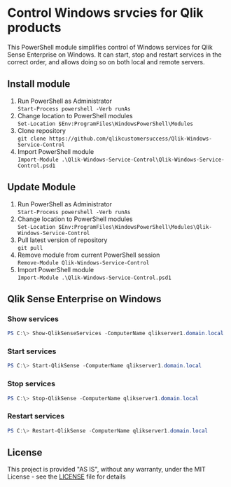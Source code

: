 # Control Windows srvcies for Qlik products

This PowerShell module simplifies control of Windows services for Qlik Sense Enterprise on Windows. It can start, stop and restart services in the correct order, and allows doing so on both local and remote servers. 

## Install module 

1. Run PowerShell as Administrator <br />
    `Start-Process powershell -Verb runAs`
1. Change location to PowerShell modules <br />
    `Set-Location $Env:ProgramFiles\WindowsPowerShell\Modules`
1. Clone repository <br />
    `git clone https://github.com/qlikcustomersuccess/Qlik-Windows-Service-Control`
1. Import PowerShell module <br />
    `Import-Module .\Qlik-Windows-Service-Control\Qlik-Windows-Service-Control.psd1`

## Update Module

1. Run PowerShell as Administrator <br />
    `Start-Process powershell -Verb runAs`
1. Change location to PowerShell modules <br />
    `Set-Location $Env:ProgramFiles\WindowsPowerShell\Modules\Qlik-Windows-Service-Control`
1. Pull latest version of repository<br />
    `git pull`
1. Remove module from current PowerShell session<br />
    `Remove-Module Qlik-Windows-Service-Control`
1. Import PowerShell module <br />
    `Import-Module .\Qlik-Windows-Service-Control.psd1`

## Qlik Sense Enterprise on Windows

### Show services

``` Powershell
PS C:\> Show-QlikSenseServices -ComputerName qlikserver1.domain.local
```

### Start services

``` Powershell
PS C:\> Start-QlikSense -ComputerName qlikserver1.domain.local
```

### Stop services

``` Powershell
PS C:\> Stop-QlikSense -ComputerName qlikserver1.domain.local
```

### Restart services

``` Powershell
PS C:\> Restart-QlikSense -ComputerName qlikserver1.domain.local
```

## License

This project is provided "AS IS", without any warranty, under the MIT License - see the [LICENSE](LICENSE) file for details
